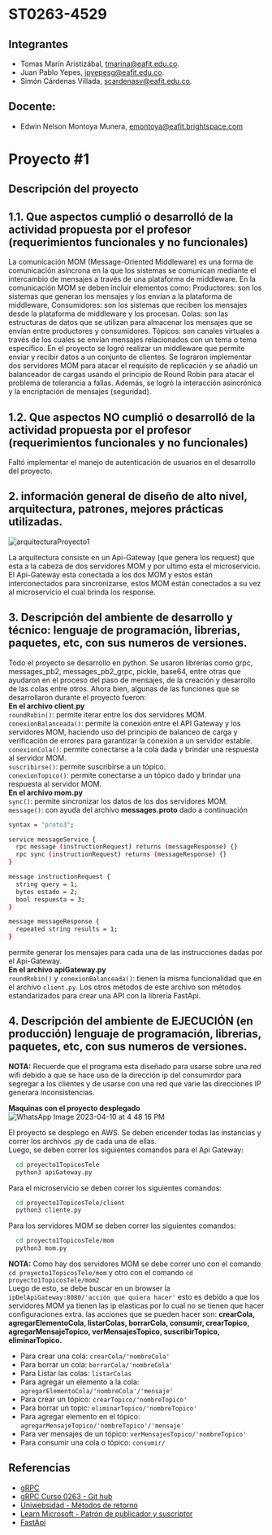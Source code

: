 # ST0263-4529
## Integrantes
- Tomas Marín Aristizábal, tmarina@eafit.edu.co. 
- Juan Pablo Yepes, jpyepesg@eafit.edu.co.  
- Simón Cárdenas Villada, scardenasv@eafit.edu.co.
## Docente:
- Edwin Nelson Montoya Munera, emontoya@eafit.brightspace.com

# Proyecto #1
## Descripción del proyecto
## 1.1. Que aspectos cumplió o desarrolló de la actividad propuesta por el profesor (requerimientos funcionales y no funcionales)
La comunicación MOM (Message-Oriented Middleware) es una forma de comunicación asíncrona en la que los sistemas se comunican mediante el intercambio de mensajes a través de una plataforma de middleware. 
En la comunicación MOM se deben incluir elementos como: Productores: son los sistemas que generan los mensajes y los envían a la plataforma de middleware, Consumidores: son los sistemas que reciben los mensajes desde la plataforma de middleware y los procesan. Colas: son las estructuras de datos que se utilizan para almacenar los mensajes que se envían entre productores y consumidores. Tópicos: son canales virtuales a través de los cuales se envían mensajes relacionados con un tema o tema específico. En el proyecto se logró realizar un middleware que permite enviar y recibir datos a un conjunto de clientes. Se lograron implementar dos servidores MOM para atacar el requisito de replicación y se añadió un balanceador de cargas usando el principio de Round Robin para atacar el problema de tolerancia a fallas. Además, se logró la interacción asincrónica y la encriptación de mensajes (seguridad).
## 1.2. Que aspectos NO cumplió o desarrolló de la actividad propuesta por el profesor (requerimientos funcionales y no funcionales)  
Faltó implementar el manejo de autenticación de usuarios en el desarrollo del proyecto.  
## 2. información general de diseño de alto nivel, arquitectura, patrones, mejores prácticas utilizadas. 
![arquitecturaProyecto1](https://user-images.githubusercontent.com/61372991/231007707-3559f174-eb54-4346-9b95-685bc9c2504a.png)    

La arquitectura consiste en un Api-Gateway (que genera los request) que esta a la cabeza de dos servidores MOM y por ultimo esta el microservicio. El Api-Gateway esta conectada a los dos MOM y estos están interconectados para sincronizarse, estos MOM están conectados a su vez al microservicio el cual brinda los response.
## 3. Descripción del ambiente de desarrollo y técnico: lenguaje de programación, librerias, paquetes, etc, con sus numeros de versiones.
Todo el proyecto se desarrollo en python. Se usaron librerías como grpc, messages_pb2, messages_pb2_grpc, pickle, base64, entre otras que ayudaron en el proceso del paso de mensajes, de la creación y desarrollo de las colas entre otros.
Ahora bien, algunas de las funciones que se desarrollaron durante el proyecto fueron:  
**En el archivo client.py**  
`roundRobin()`: permite iterar entre los dos servidores MOM.  
`conexionBalanceada()`: permite la conexión entre el API Gateway y los servidores MOM, haciendo uso del principio de balanceo de carga y verificación de errores para garantizar la conexión a un servidor estable.
`conexionCola()`: permite conectarse a la cola dada y brindar una respuesta al servidor MOM.  
`suscribirse()`: permite suscribirse a un tópico.  
`conexionTopico()`: permite conectarse a un tópico dado y brindar una respuesta al servidor MOM.  
**En el archivo mom.py**  
`sync()`: permite sincronizar los datos de los dos servidores MOM.  
`message()`: con ayuda del archivo **messages.proto** dado a continuación 
```bash
syntax = "proto3";

service messageService {
  rpc message (instructionRequest) returns (messageResponse) {}
  rpc sync (instructionRequest) returns (messageResponse) {}
}

message instructionRequest {
  string query = 1;
  bytes estado = 2;
  bool respuesta = 3;
}

message messageResponse {
  repeated string results = 1;
}
```
permite generar los mensajes para cada una de las instrucciones dadas por el Api-Gateway.  
**En el archivo apiGateway.py**   
`roundRobin()` y `conexionBalanceada()`: tienen la misma funcionalidad que en el archivo `client.py`.
Los otros métodos de este archivo son métodos estandarizados para crear una API con la librería FastApi.

   
## 4. Descripción del ambiente de EJECUCIÓN (en producción) lenguaje de programación, librerias, paquetes, etc, con sus numeros de versiones.  
**NOTA:** Recuerde que el programa esta diseñado para usarse sobre una red wifi debido a que se hace uso de la dirección ip del consumirdor para segregar a los clientes y de usarse con una red que varie las direcciones IP generara inconsistencias.


**Maquinas con el proyecto desplegado**  
![WhatsApp Image 2023-04-10 at 4 48 16 PM](https://user-images.githubusercontent.com/61372991/231008586-8a51a37e-91c7-4bbe-8550-8a59eaad43e6.jpeg)  

El proyecto se desplego en AWS. Se deben encender todas las instancias y correr los archivos .py de cada una de ellas.  
Luego, se deben correr los siguientes comandos para el Api Gateway:  
```bash
  cd proyecto1TopicosTele
  python3 apiGateway.py
```
Para el microservicio se deben correr los siguientes comandos: 
```bash
  cd proyecto1TopicosTele/client
  python3 cliente.py
```
Para los servidores MOM se deben correr los siguientes comandos: 
```bash
  cd proyecto1TopicosTele/mom
  python3 mom.py
```
**NOTA:** Como hay dos servidores MOM se debe correr uno con el comando `cd proyecto1TopicosTele/mom` y otro con el comando `cd proyecto1TopicosTele/mom2`  
Luego de esto, se debe buscar en un browser la `ipDelApiGateway:8080/'acción que quiera hacer'` esto es debido a que los servidores MOM ya tienen las ip elasticas por lo cual no se tienen que hacer configuraciones extra. las acciones que se pueden hacer son: **crearCola, agregarElementoCola, listarColas, borrarCola, consumir, crearTopico, agregarMensajeTopico, verMensajesTopico, suscribirTopico, eliminarTopico.**  
- Para crear una cola: `crearCola/'nombreCola'`
- Para borrar un cola: `borrarCola/'nombreCola' ` 
- Para Listar las colas: `listarColas`  
- Para agregar un elemento a la cola: `agregarElementoCola/'nombreCola'/'mensaje' ` 
- Para crear un tópico: `crearTopico/'nombreTopico'`  
- Para borrar un topic: `eliminarTopico/'nombreTopico'`  
- Para agregar elemento en el tópico: `agregarMensajeTopico/'nombreTopico'/'mensaje'`
- Para ver mensajes de un tópico: `verMensajesTopico/'nombreTopico'`  
- Para consumir una cola o tópico: `consumir/ `


## Referencias
* [gRPC](https://grpc.github.io/grpc/python/grpc.html)  
* [gRPC Curso 0263 - Git hub](https://github.com/st0263eafit/st0263-231/tree/main/Laboratorio-RPC)  
* [Uniwebsidad - Métodos de retorno](https://uniwebsidad.com/libros/python/capitulo-8/metodos-de-retorno)  
* [Learn Microsoft - Patrón de publicador y suscriptor](https://learn.microsoft.com/es-es/azure/architecture/patterns/publisher-subscriber)  
* [FastApi](https://fastapi.tiangolo.com/) 
